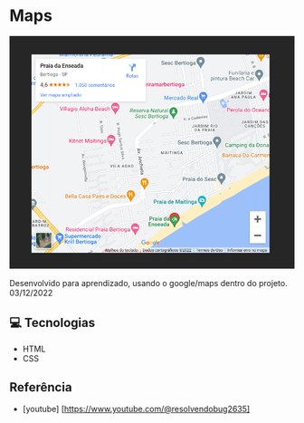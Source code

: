 # Maps

![preview](./.github/preview.png)


Desenvolvido para aprendizado, usando o google/maps dentro do projeto. 03/12/2022



## 💻 Tecnologias

- HTML
- CSS


## Referência

- [youtube] [https://www.youtube.com/@resolvendobug2635]


